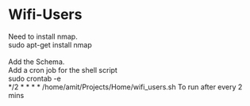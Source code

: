 # Wifi-Users
Need to  install nmap.
<br>sudo apt-get install nmap
<br><br>
Add the Schema.
<br>
Add a cron job for the shell script
<br>
sudo crontab -e
<br>
*/2 * * * * /home/amit/Projects/Home/wifi_users.sh
<t> To run after every 2 mins
